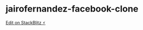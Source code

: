 # jairofernandez-facebook-clone

[Edit on StackBlitz ⚡️](https://stackblitz.com/edit/jairofernandez-facebook-clone)
